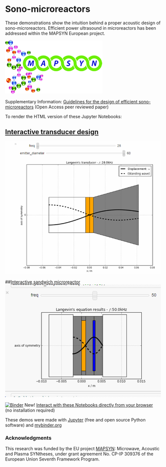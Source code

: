 Sono-microreactors
==================

These demonstrations show the intuition behind a proper acoustic design of sono-microreactors. Efficient power ultrasound in microreactors has been addressed within the MAPSYN European project.

![MAPSYN](https://raw.githubusercontent.com/franktoffel/sono-microreactors/master/images/mapsyn.gif)

Supplementary Information: [Guidelines for the design of efficient sono-microreactors](http://www.degruyter.com/view/j/gps.2014.3.issue-5/gps-2014-0052/gps-2014-0052.xml) (Open Access peer reviewed paper)

To render the HTML version of these Jupyter Notebooks:

## [Interactive transducer design](http://nbviewer.jupyter.org/github/franktoffel/sono-microreactors/blob/master/half-wave-sandwich-transducer.ipynb)
[![Interactive transducer design](https://raw.githubusercontent.com/franktoffel/sono-microreactors/master/animations/interactive-sandwich-transducer.gif)](http://nbviewer.jupyter.org/github/franktoffel/sono-microreactors/blob/master/half-wave-sandwich-transducer.ipynb)

##[Interactive sandwich microreactor](http://nbviewer.ipython.org/github/franktoffel/sono-microreactors/blob/master/interactive-langevin.ipynb)
[![Interactive sandwich microreactor](https://raw.githubusercontent.com/franktoffel/sono-microreactors/master/animations/langevins-interative-python.gif)](http://nbviewer.ipython.org/github/franktoffel/sono-microreactors/blob/master/interactive-langevin.ipynb)  

[![Binder](http://mybinder.org/badge.svg)](http://mybinder.org/repo/franktoffel/sono-microreactors) New! [Interact with these Notebooks directly from your browser](http://mybinder.org/repo/franktoffel/sono-microreactors) (no installation required)

These demos were made with [Jupyter](http://jupyter.org/) (free and open source Python software) and [mybinder.org](http://mybinder.org)

### Acknowledgments
This research was funded by the EU project [MAPSYN](http://mapsyn.eu): Microwave, Acoustic and Plasma SYNtheses, under grant agreement No. CP-IP 309376 of the European Union Seventh Framework Program.
